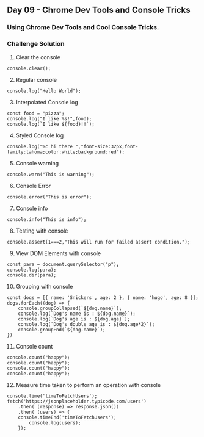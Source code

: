## Day 09 - Chrome Dev Tools and Console Tricks

### Using Chrome Dev Tools and Cool Console Tricks.

### Challenge Solution

1. Clear the console
```
console.clear();
```

2. Regular console
```
console.log("Hello World");
```

3. Interpolated Console log
```
const food = "pizza";
console.log("I like %s!",food);
console.log(`I like ${food}!!`);
```

4. Styled Console log
```
console.log("%c hi there ","font-size:32px;font-family:tahoma;color:white;background:red");
```

5. Console warning
```
console.warn("This is warning");
```

6. Console Error
```
console.error("This is error");
```

7. Console info
```
console.info("This is info");
```

8. Testing with console
```
console.assert(1===2,"This will run for failed assert condition.");
```

9. View DOM Elements with console
```
const para = document.querySelector("p");
console.log(para);
console.dir(para);
```

10. Grouping with console 
```
const dogs = [{ name: 'Snickers', age: 2 }, { name: 'hugo', age: 8 }];
dogs.forEach((dog) => {
    console.groupCollapsed(`${dog.name}`);
    console.log(`Dog's name is : ${dog.name}`);
    console.log(`Dog's age is : ${dog.age}`);
    console.log(`Dog's double age is : ${dog.age*2}`);
    console.groupEnd(`${dog.name}`);
})
```

11. Console count
```
console.count("happy");
console.count("happy");
console.count("happy");
console.count("happy");
```

12. Measure time taken to perform an operation with console
```
console.time('timeToFetchUsers');
fetch('https://jsonplaceholder.typicode.com/users')
    .then( (response) => response.json())
    .then( (users) => {
    console.timeEnd('timeToFetchUsers');
        console.log(users);
    });
```
